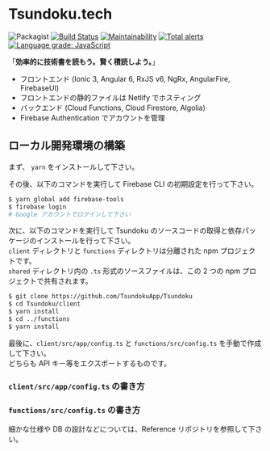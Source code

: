 # Tsundoku.tech

![Packagist](https://img.shields.io/packagist/l/doctrine/orm.svg) [![Build Status](https://travis-ci.com/TsundokuApp/Tsundoku.svg?branch=develop)](https://travis-ci.com/TsundokuApp/Tsundoku) [![Maintainability](https://api.codeclimate.com/v1/badges/24df2547bd334d08558a/maintainability)](https://codeclimate.com/github/TsundokuApp/Tsundoku/maintainability) [![Total alerts](https://img.shields.io/lgtm/alerts/g/TsundokuApp/Tsundoku.svg?logo=lgtm&logoWidth=18)](https://lgtm.com/projects/g/TsundokuApp/Tsundoku/alerts/) [![Language grade: JavaScript](https://img.shields.io/lgtm/grade/javascript/g/TsundokuApp/Tsundoku.svg?logo=lgtm&logoWidth=18)](https://lgtm.com/projects/g/TsundokuApp/Tsundoku/context:javascript)

「**効率的に技術書を読もう。賢く積読しよう。**」

- フロントエンド (Ionic 3, Angular 6, RxJS v6, NgRx, AngularFire, FirebaseUI)
- フロントエンドの静的ファイルは Netlify でホスティング
- バックエンド (Cloud Functions, Cloud Firestore, Algolia)
- Firebase Authentication でアカウントを管理

## ローカル開発環境の構築

まず、 ``yarn`` をインストールして下さい。

その後、以下のコマンドを実行して Firebase CLI の初期設定を行って下さい。

```bash
$ yarn global add firebase-tools
$ firebase login
# Google アカウントでログインして下さい
```

次に、以下のコマンドを実行して Tsundoku のソースコードの取得と依存パッケージのインストールを行って下さい。  
``client`` ディレクトリと ``functions`` ディレクトリは分離された npm プロジェクトです。  
``shared`` ディレクトリ内の ``.ts`` 形式のソースファイルは、この 2 つの npm プロジェクトで共有されます。

```bash
$ git clone https://github.com/TsundokuApp/Tsundoku
$ cd Tsundoku/client
$ yarn install
$ cd ../functions
$ yarn install
```

最後に、``client/src/app/config.ts`` と ``functions/src/config.ts`` を手動で作成して下さい。  
どちらも API キー等をエクスポートするものです。

### ``client/src/app/config.ts`` の書き方

### ``functions/src/config.ts`` の書き方

細かな仕様や DB の設計などについては、Reference リポジトリを参照して下さい。
